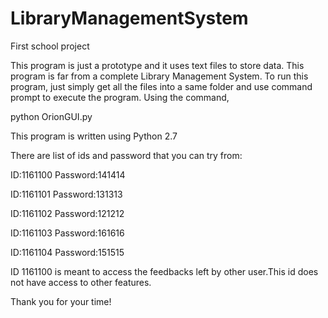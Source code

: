 # LibraryManagementSystem
First school project

This program is just a prototype and it uses text files to store data. This program is far from a complete Library Management System.
To run this program, just simply get all the files into a same folder and use command prompt to execute the program. Using the command,

python OrionGUI.py

This program is written using Python 2.7

There are list of ids and password that you can try from:

ID:1161100
Password:141414

ID:1161101
Password:131313

ID:1161102
Password:121212

ID:1161103
Password:161616

ID:1161104
Password:151515

ID 1161100 is meant to access the feedbacks left by other user.This id does not have access to other features.


Thank you for your time!
